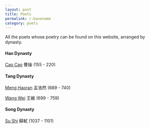 ```yaml
---
layout: post
title: Poets
permalink: /:basename
category: poets
---
```

All the poets whose poetry can be found on this website, arranged by dynasty.

#### Han Dynasty
[Cao Cao](cao-cao) 曹操 (155 - 220)
#### Tang Dynasty
[Meng Haoran](meng-haoran) 孟浩然 (689 - 740)

[Wang Wei](wang-wei) 王維 (699 - 759)
#### Song Dynasty
[Su Shi](su-shi) 蘇軾 (1037 - 1101)
